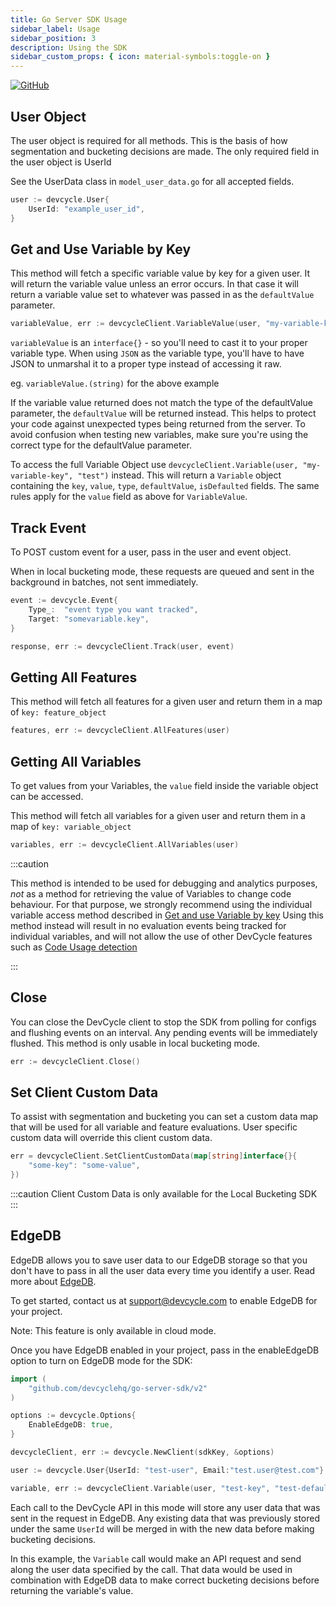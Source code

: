 ```yaml
---
title: Go Server SDK Usage
sidebar_label: Usage
sidebar_position: 3
description: Using the SDK
sidebar_custom_props: { icon: material-symbols:toggle-on }
---
```


[![GitHub](https://img.shields.io/github/stars/devcyclehq/go-server-sdk.svg?style=social&label=Star&maxAge=2592000)](https://github.com/DevCycleHQ/go-server-sdk)

[//]: # (wizard-evaluate-start)

## User Object

The user object is required for all methods. This is the basis of how segmentation and bucketing decisions are made.
The only required field in the user object is UserId

See the UserData class in `model_user_data.go` for all accepted fields.

```go
user := devcycle.User{
    UserId: "example_user_id",
}
```

## Get and Use Variable by Key

This method will fetch a specific variable value by key for a given user. It will return the variable
value unless an error occurs. In that case it will return a variable value set to whatever was passed in as the `defaultValue` parameter.

```go
variableValue, err := devcycleClient.VariableValue(user, "my-variable-key", "test")
```
[//]: # (wizard-evaluate-end)

`variableValue` is an `interface{}` - so you'll need to cast it to your proper variable type.
When using `JSON` as the variable type, you'll have to have JSON to unmarshal it to a proper type instead of accessing it raw.

eg. `variableValue.(string)` for the above example

If the variable value returned does not match the type of the defaultValue parameter, the `defaultValue` will be returned instead.
This helps to protect your code against unexpected types being returned from the server.
To avoid confusion when testing new variables, make sure you're using the correct type for the defaultValue parameter.

To access the full Variable Object use `devcycleClient.Variable(user, "my-variable-key", "test")` instead.
This will return a `Variable` object containing the `key`, `value`, `type`, `defaultValue`, `isDefaulted` fields.
The same rules apply for the `value` field as above for `VariableValue`.

## Track Event

To POST custom event for a user, pass in the user and event object.

When in local bucketing mode, these requests are queued and sent in the background in batches, not sent immediately.

```go
event := devcycle.Event{
    Type_:  "event type you want tracked",
    Target: "somevariable.key",
}

response, err := devcycleClient.Track(user, event)
```

## Getting All Features

This method will fetch all features for a given user and return them in a map of `key: feature_object`

```go
features, err := devcycleClient.AllFeatures(user)
```

## Getting All Variables

To get values from your Variables, the `value` field inside the variable object can be accessed.

This method will fetch all variables for a given user and return them in a map of `key: variable_object`

```go
variables, err := devcycleClient.AllVariables(user)
```

:::caution

This method is intended to be used for debugging and analytics purposes, *not* as a method for retrieving the value of Variables to change code behaviour.
For that purpose, we strongly recommend using the individual variable access method described in [Get and use Variable by key](#get-and-use-variable-by-key)
Using this method instead will result in no evaluation events being tracked for individual variables, and will not allow the use
of other DevCycle features such as [Code Usage detection](/integrations/github/feature-usage-action)

:::

## Close

You can close the DevCycle client to stop the SDK from polling for configs and flushing events on an interval. Any pending events will be immediately flushed. This method is only usable in local bucketing mode.

```go
err := devcycleClient.Close()
```

## Set Client Custom Data

To assist with segmentation and bucketing you can set a custom data map that will be used for all variable and feature evaluations. User specific custom data will override this client custom data.

```go
err = devcycleClient.SetClientCustomData(map[string]interface{}{
    "some-key": "some-value",
})
```

:::caution
Client Custom Data is only available for the Local Bucketing SDK
:::

## EdgeDB

EdgeDB allows you to save user data to our EdgeDB storage so that you don't have to pass in all the user data every time
you identify a user. Read more about [EdgeDB](/topics/advanced-targeting/edgedb).

To get started, contact us at support@devcycle.com to enable EdgeDB for your project.

Note: This feature is only available in cloud mode.

Once you have EdgeDB enabled in your project, pass in the enableEdgeDB option to turn on EdgeDB mode for the SDK:

```go
import (
    "github.com/devcyclehq/go-server-sdk/v2"
)

options := devcycle.Options{
    EnableEdgeDB: true,
}

devcycleClient, err := devcycle.NewClient(sdkKey, &options)

user := devcycle.User{UserId: "test-user", Email:"test.user@test.com"}

variable, err := devcycleClient.Variable(user, "test-key", "test-default")
```

Each call to the DevCycle API in this mode will store any user data that was sent in the request in EdgeDB.
Any existing data that was previously stored under the same `UserId` will be merged in with the new data before
making bucketing decisions.

In this example, the `Variable` call would make an API request and send along the user data specified by the call.
That data would be used in combination with EdgeDB data to make correct bucketing decisions before returning the
variable's value.
